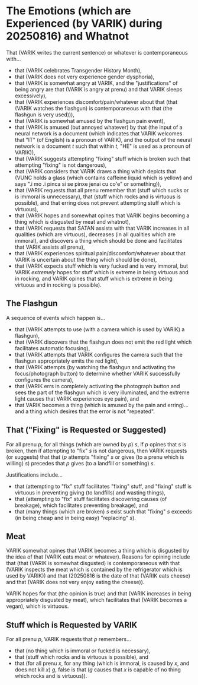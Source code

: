 The Emotions (which are Experienced (by VARIK) during 20250816) and Whatnot
===========================================================================

That (VARIK writes the current sentence) or whatever is contemporaneous with...

* that (VARIK celebrates Transgender History Month),
* that (VARIK does not very experience gender dysphoria),
* that (VARIK is somewhat angry at VARIK, and the "justifications" of being angry are that (VARIK is angry at prenu) and that VARIK sleeps excessively),
* that (VARIK experiences discomfort/pain/whatever about that (that (VARIK watches the flashgun) is contemporaneous with that (the flashgun is very used))),
* that (VARIK is somewhat amused by the flashgun pain event),
* that (VARIK is amused (but annoyed whatever) by that (the input of a neural network is a document (which indicates that VARIK welcomes that "IT" (of English) is a pronoun of VARIK), and the output of the neural network is a document $t$ such that within $t$, "HE" is used as a pronoun of VARIK)),
* that (VARIK suggests attempting "fixing" stuff which is broken such that attempting "fixing" is not dangerous),
* that (VARIK considers that VARIK draws a thing which depicts that (VUNC holds a glass (which contains caffeine liquid which is yellow) and says ".i mo  .i pinca si se pinxe jenai cu co'e" or something)),
* that (VARIK requests that all prenu remember that (stuff which sucks or is immoral is unnecessary), that (stuff which rocks and is virtuous is possible), and that erring does not prevent attempting stuff which is virtuous),
* that (VARIK hopes and somewhat opines that VARIK begins becoming a thing which is disgusted by meat and whatnot),
* that (VARIK requests that SATAN assists with that VARIK increases in all qualities (which are virtuous), decreases (in all qualities which are immoral), and discovers a thing which should be done and facilitates that VARIK assists all prenu),
* that (VARIK experiences spiritual pain/discomfort/whatever about that VARIK is uncertain about the thing which should be done),
* that (VARIK expects stuff which is very fucked and is very immoral, but VARIK _extremely_ hopes for stuff which is extreme in being virtuous and in rocking, and VARIK opines that stuff which is extreme in being virtuous and in rocking is possible).

## The Flashgun
A sequence of events which happen is...

* that (VARIK attempts to use (with a camera which is used by VARIK) a flashgun),
* that (VARIK discovers that the flashgun does not emit the red light which facilitates automatic focusing),
* that (VARIK attempts that VARIK configures the camera such that the flashgun appropriately emits the red light),
* that (VARIK attempts (by watching the flashgun and activating the focus/photograph button) to determine whether VARIK successfully configures the camera),
* that (VARIK errs in completely activating the photograph button and sees the part of the flashgun which is very illuminated, and the extreme light causes that VARIK experiences eye pain), and
* that VARIK becomes a thing (which is amused by the pain and erring)... and a thing which desires that the error is not "repeated".

## That ("Fixing" is Requested or Suggested)
For all prenu $p$, for all things (which are owned by $p$) $s$, if $p$ opines that $s$ is broken, then if attempting to "fix" $s$ is not dangerous, then VARIK requests (or suggests) that that ($p$ attempts "fixing" $s$ or gives (to a prenu which is willing) $s$) precedes that $p$ gives (to a landfill or something) $s$.

Justifications include...

* that (attempting to "fix" stuff facilitates "fixing" stuff, and "fixing" stuff is virtuous in preventing giving (to landfills) and wasting things),
* that (attempting to "fix" stuff facilitates discovering causes (of breakage), which facilitates preventing breakage), and
* that (many things (which are broken) $s$ exist such that "fixing" $s$ exceeds (in being cheap and in being easy) "replacing" $s$).

## Meat
VARIK somewhat opines that VARIK becomes a thing which is disgusted by the idea of that (VARIK eats meat or whatever).  Reasons for opining include that (that (VARIK is somewhat disgusted) is contemporaneous with that (VARIK inspects the meat which is contained by the refrigerator which is used by VARIK)) and that (20250816 is the date of that (VARIK eats cheese) and that (VARIK does not very enjoy eating the cheese)).

VARIK hopes for that (the opinion is true) and that (VARIK increases in being appropriately disgusted by meat), which facilitates that (VARIK becomes a vegan), which is virtuous.

## Stuff which is Requested by VARIK
For all prenu $p$, VARIK requests that $p$ remembers...

* that (no thing which is immoral or fucked is necessary),
* that (stuff which rocks and is virtuous is possible), and
* that (for all prenu $x$, for any thing (which is immoral, is caused by $x$, and does not kill $x$) $g$, false is that ($g$ causes that $x$ is capable of no thing which rocks and is virtuous)).
